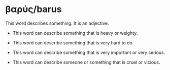 # βαρύς/barus
This word describes something. It is an adjective. 

* This word can describe something that is heavy or weighty.

* This word can describe something that is very hard to do.

* This word can describe something that is very important or very serious.

* This word can describe someone or something that is cruel or vicious. 
